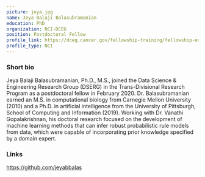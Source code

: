 ```yaml
---
picture: jeya.jpg
name: Jeya Balaji Balasubramanian
education: PhD
organization: NCI-DCEG
position: Postdoctoral Fellow
profile_link: https://dceg.cancer.gov/fellowship-training/fellowship-experience/meet-fellows/dserg/balasubramanian-jeya
profile_type: NCI
---
```


### Short bio 
Jeya Balaji Balasubramanian, Ph.D., M.S., joined the Data Science & Engineering Research Group (DSERG) in the Trans-Divisional Research Program as a postdoctoral fellow in February 2020. Dr. Balasubramanian earned an M.S. in computational biology from Carnegie Mellon University (2010) and a Ph.D. in artificial intelligence from the University of Pittsburgh, School of Computing and Information (2019). Working with Dr. Vanathi Gopalakrishnan, his doctoral research focused on the development of machine learning methods that can infer robust probabilistic rule models from data, which were capable of incorporating prior knowledge specified by a domain expert. 


### Links
<a href="https://github.com/jeyabbalas">https://github.com/jeyabbalas</a>